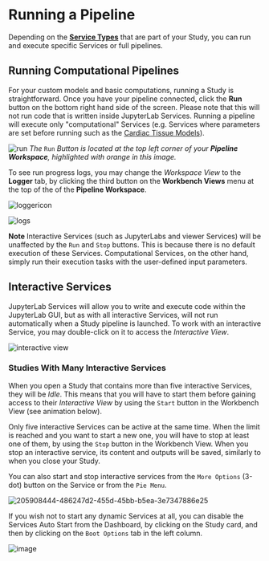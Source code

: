# Running a Pipeline
Depending on the [**Service Types**](docs/platform_introduction/services?id=service-types) that are part of your Study, you can run and execute specific Services or full pipelines.

## Running Computational Pipelines
For your custom models and basic computations, running a Study is straightforward. Once you have your pipeline connected, click the __Run__ button on the bottom right hand side of the screen. Please note that this will not run code that is written inside JupyterLab Services. Running a pipeline will execute only "computational" Services (e.g. Services where parameters are set before running such as the [Cardiac Tissue Models](docs/tutorials/uc_davis.md)). 

![run](https://user-images.githubusercontent.com/28002886/153728517-32afc5d1-69d1-40bb-9ea1-2c88b20a3fc4.png)
*The* ```Run``` *Button is located at the top left corner of your **Pipeline Workspace**, highlighted with orange in this image.*

To see run progress logs, you may change the *Workspace View* to the **Logger** tab, by clicking the third button on the **Workbench Views** menu at the top of the of the **Pipeline Workspace**. 

![loggericon](https://user-images.githubusercontent.com/28002886/153728738-af33ed96-c89d-4d3e-b409-fdcbd0097ec1.png)

![logs](https://user-images.githubusercontent.com/28002886/153728854-c28e7d75-6612-4c58-a410-d8d2b5a066bc.png)
<!-- ![running_CC](https://user-images.githubusercontent.com/32800795/61584661-f1d9f200-ab4b-11e9-8eeb-d4baa96a7e06.gif ':size=500%') -->
**Note** Interactive Services (such as JupyterLabs and viewer Services) will be unaffected by the ```Run``` and ```Stop``` buttons. This is because there is no default execution of these Services. Computational Services, on the other hand, simply run their execution tasks with the user-defined input parameters. 

## Interactive Services
JupyterLab Services will allow you to write and execute code within the JupyterLab GUI, but as with all interactive Services, will not run automatically when a Study pipeline is launched. To work with an interactive Service, you may double-click on it to access the *Interactive View*. 

![interactive view](https://user-images.githubusercontent.com/18575092/207278541-9d9daa45-65c4-4ef0-8494-642b071e86fd.png)

### Studies With Many Interactive Services
When you open a Study that contains more than five interactive Services, they will be *Idle*. This means that you will have to start them before gaining access to their *Interactive View* by using the ```Start``` button in the Workbench View (see animation below).

Only five interactive Services can be active at the same time. When the limit is reached and you want to start a new one, you will have to stop at least one of them, by using the ```Stop``` button in the Workbench View. When you stop an interactive service, its content and outputs will be saved, similarly to when you close your Study. 

You can also start and stop interactive services from the ```More Options``` (3-dot) button on the Service or from the ```Pie Menu```.

![205908444-486247d2-455d-45bb-b5ea-3e7347886e25](https://user-images.githubusercontent.com/18575092/207284978-fc9f88d0-551f-470b-a138-56e05ed16f68.gif)

If you wish not to start any dynamic Services at all, you can disable the Services Auto Start from the Dashboard, by clicking on the Study card, and then by clicking on the `Boot Options` tab in the left column.

![image](https://github.com/ITISFoundation/osparc-manual/assets/18575092/e93ec6e0-b896-4fdb-bf30-31ed70903462)
